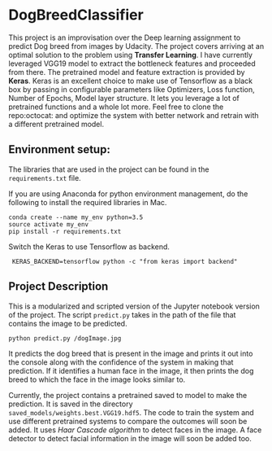 # DogBreedClassifier
  This project is an improvisation over the Deep learning assignment to predict Dog breed from images by Udacity. The project covers arriving at an optimal solution to the problem using __Transfer Learning__. I have currently leveraged VGG19 model to extract the bottleneck features and proceeded from there. The pretrained model and feature extraction is provided by __Keras__. 
Keras is an excellent choice to make use of Tensorflow as a black box by passing in configurable parameters like Optimizers, Loss function, Number of Epochs, Model layer structure. It lets you leverage a lot of pretrained functions and a whole lot more.
Feel free to clone the repo:octocat: and optimize the system with better network and retrain with a different pretrained model.

## Environment setup:

The libraries that are used in the project can be found in the `requirements.txt` file.

If you are using Anaconda for python environment management, do the following to install the required libraries in Mac.
```
conda create --name my_env python=3.5
source activate my_env
pip install -r requirements.txt
```

Switch the Keras to use Tensorflow as backend.
```
 KERAS_BACKEND=tensorflow python -c "from keras import backend"
```

## Project Description

This is a modularized and scripted version of the Jupyter notebook version of the project. The script `predict.py` takes in the path of the file that contains the image to be predicted.
```
python predict.py /dogImage.jpg
```

It predicts the dog breed that is present in the image and prints it out into the console along with the confidence of the system in making that prediction. If it identifies a human face in the image, it then prints the dog breed to which the face in the image looks similar to.

Currently, the project contains a pretrained saved to model to make the prediction. It is saved in the directory `saved_models/weights.best.VGG19.hdf5`. The code to train the system and use different pretrained systems to compare the outcomes will soon be added. It uses _Haar Cascade algorithm_ to detect faces in the image. A face detector to detect facial information in the image will soon be added too.

